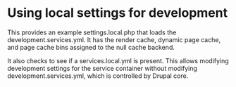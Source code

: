 # Using local settings for development

This provides an example settings.local.php that loads the development.services.yml. It has the render cache, dynamic page cache, and page cache bins assigned to the null cache backend.

It also checks to see if a services.local.yml is present. This allows modifying development settings for the service container without modifying development.services.yml, which is controlled by Drupal core.
